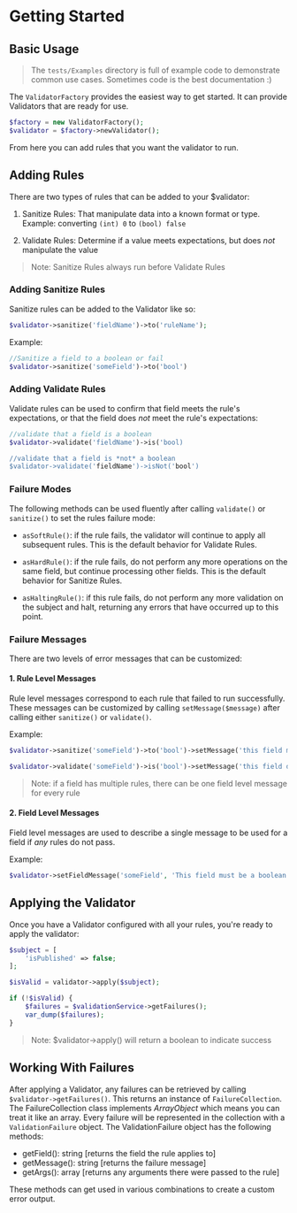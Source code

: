 # Getting Started

## Basic Usage

> The `tests/Examples` directory is full of example code to demonstrate common use cases. Sometimes code is the best documentation :)

The `ValidatorFactory` provides the easiest way to get started. It can provide Validators that are ready for use.

```php
$factory = new ValidatorFactory();
$validator = $factory->newValidator();
``` 

From here you can add rules that you want the validator to run.

## Adding Rules

There are two types of rules that can be added to your $validator:

1. Sanitize Rules: That manipulate data into a known format or type. Example: converting `(int) 0` to `(bool) false`

2. Validate Rules: Determine if a value meets expectations, but does _not_ manipulate the value

> Note: Sanitize Rules always run before Validate Rules

### Adding Sanitize Rules

Sanitize rules can be added to the Validator like so:

```php
$validator->sanitize('fieldName')->to('ruleName');
```

Example:

```php
//Sanitize a field to a boolean or fail
$validator->sanitize('someField')->to('bool')
```

### Adding Validate Rules

Validate rules can be used to confirm that field meets the rule's expectations, or that the field does _not_ meet the rule's expectations:

```php
//validate that a field is a boolean
$validator->validate('fieldName')->is('bool)

//validate that a field is *not* a boolean
$validator->validate('fieldName')->isNot('bool')
```

### Failure Modes

The following methods can be used fluently after calling `validate()` or `sanitize()` to set the rules failure mode:

* `asSoftRule()`: if the rule fails, the validator will continue to apply all subsequent rules. This is the default behavior for Validate Rules.

* `asHardRule()`: if the rule fails, do not perform any more operations on the same field, but continue processing other fields. This is the default behavior for Sanitize Rules.

* `asHaltingRule()`: if this rule fails, do not perform any more validation on the subject and halt, returning any errors that have occurred up to this point.

### Failure Messages

There are two levels of error messages that can be customized:

#### 1. Rule Level Messages
Rule level messages correspond to each rule that failed to run successfully. These messages can be customized by calling `setMessage($message)` after calling either `sanitize()` or `validate()`.

Example: 
```php
$validator->sanitize('someField')->to('bool')->setMessage('this field must be a type that can get converted to a boolean');

$validator->validate('someField')->is('bool')->setMessage('this field did not successfully validate as a strict boolean value');
```

> Note: if a field has multiple rules, there can be one field level message for every rule

#### 2. Field Level Messages

Field level messages are used to describe a single message to be used for a field if _any_ rules do not pass.

Example:
```php
$validator->setFieldMessage('someField', 'This field must be a boolean or a type that can be cast to a boolean');
```

## Applying the Validator

Once you have a Validator configured with all your rules, you're ready to apply the validator:

```php
$subject = [
    'isPublished' => false;
];

$isValid = validator->apply($subject);

if (!$isValid) {
    $failures = $validationService->getFailures();
    var_dump($failures);
}
```
> Note: $validator->apply() will return a boolean to indicate success

## Working With Failures

After applying a Validator, any failures can be retrieved by calling `$validator->getFailures()`. This returns an instance of `FailureCollection`. The FailureCollection class implements _ArrayObject_ which means you can treat it like an array. Every failure will be represented in the collection with a `ValidationFailure` object. The ValidationFailure object has the following methods:

* getField(): string [returns the field the rule applies to]
* getMessage(): string [returns the failure message]
* getArgs(): array [returns any arguments there were passed to the rule]

These methods can get used in various combinations to create a custom error output.
